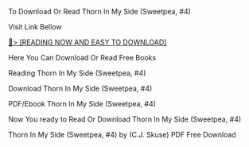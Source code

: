 To Download Or Read Thorn In My Side (Sweetpea, #4)

Visit Link Bellow

<a href="https://uk.ebookarea.xyz/?book=B0CCKCHMC7">📖&gt; [READING NOW AND EASY TO DOWNLOAD]</a>

Here You Can Download Or Read Free Books

Reading Thorn In My Side (Sweetpea, #4)

Download Thorn In My Side (Sweetpea, #4)

PDF/Ebook Thorn In My Side (Sweetpea, #4)

Now You ready to Read Or Download Thorn In My Side (Sweetpea, #4)

Thorn In My Side (Sweetpea, #4) by (C.J. Skuse) PDF Free Download
